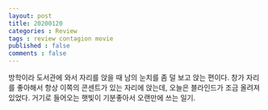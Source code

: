 ```yaml
---
layout: post
title: 20200120
categories : Review
tags : review contagion movie
published : false
comments : false
---
```


방학이라 도서관에 와서 자리를 앉을 때 남의 눈치를 좀 덜 보고 앉는 편이다. 창가 자리를 좋아해서 항상 이쪽의 콘센트가 있는 자리에 앉는데, 오늘은 블라인드가 조금 올려져 있었다. 거기로 들어오는 햇빛이 기분좋아서 오랜만에 쓰는 일기.
